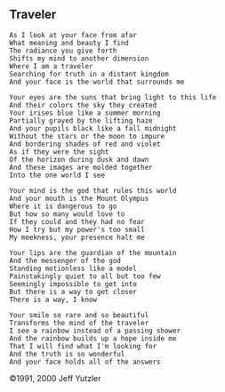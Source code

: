 ## Traveler

    As I look at your face from afar
    What meaning and beauty I find
    The radiance you give forth
    Shifts my mind to another dimension
    Where I am a traveler
    Searching for truth in a distant kingdom
    And your face is the world that surrounds me
    
    Your eyes are the suns that bring light to this life
    And their colors the sky they created
    Your irises blue like a summer morning
    Partially grayed by the lifting haze
    And your pupils black like a fall midnight
    Without the stars or the moon to impure
    And bordering shades of red and violet
    As if they were the sight
    Of the horizon during dusk and dawn
    And these images are molded together
    Into the one world I see
    
    Your mind is the god that rules this world
    And your mouth is the Mount Olympus
    Where it is dangerous to go
    But how so many would love to
    If they could and they had no fear
    How I try but my power's too small
    My meekness, your presence halt me

    Your lips are the guardian of the mountain
    And the messenger of the god
    Standing motionless like a model
    Painstakingly quiet to all but too few
    Seemingly impossible to get into
    But there is a way to get closer
    There is a way, I know
    
    Your smile so rare and so beautiful
    Transforms the mind of the traveler
    I see a rainbow instead of a passing shower
    And the rainbow builds up a hope inside me
    That I will find what I'm looking for 
    And the truth is so wonderful
    And your face holds all of the answers
    
©1991, 2000 Jeff Yutzler
